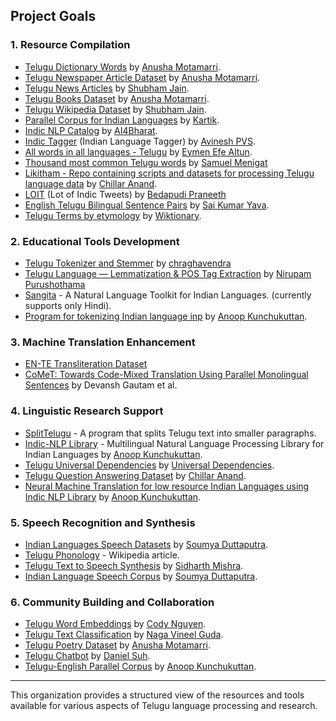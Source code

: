 ## Project Goals

### 1. **Resource Compilation**
   - [Telugu Dictionary Words](https://github.com/AnushaMotamarri/Telugu-dictionary-words/blob/master/sortdict.txt) by [Anusha Motamarri](https://github.com/AnushaMotamarri).
   - [Telugu Newspaper Article Dataset](https://github.com/AnushaMotamarri/Telugu-Newspaper-Article-Dataset) by [Anusha Motamarri](https://github.com/AnushaMotamarri/).
   - [Telugu News Articles](https://www.kaggle.com/datasets/shubhamjain27/telugu-news-articles) by [Shubham Jain](https://www.kaggle.com/shubhamjain27).
   - [Telugu Books Dataset](https://github.com/AnushaMotamarri/Telugu-Books-Dataset) by [Anusha Motamarri](https://github.com/AnushaMotamarri/).
   - [Telugu Wikipedia Dataset](https://www.kaggle.com/datasets/shubhamjain27/telugu-wikipedia-articles) by [Shubham Jain](https://www.kaggle.com/shubhamjain27).
   - [Parallel Corpus for Indian Languages](https://github.com/Kartikaggarwal98/Indian_ParallelCorpus) by [Kartik](https://github.com/Kartikaggarwal98/).
   - [Indic NLP Catalog](https://github.com/AI4Bharat/indicnlp_catalog) by [AI4Bharat](https://github.com/AI4Bharat/).
   - [Indic Tagger](https://github.com/avineshpvs/indic_tagger) (Indian Language Tagger) by [Avinesh PVS](https://github.com/avineshpvs/).
   - [All words in all languages - Telugu](https://github.com/eymenefealtun/all-words-in-all-languages/blob/main/Telugu/Telugu.txt) by [Eymen Efe Altun](https://github.com/eymenefealtun).
   - [Thousand most common Telugu words](https://github.com/SMenigat/thousand-most-common-words/blob/master/words/te.json) by [Samuel Menigat](https://github.com/SMenigat)
   - [Likitham - Repo containing scripts and datasets for processing Telugu language data](https://github.com/ChillarAnand/likitham) by [Chillar Anand](https://github.com/ChillarAnand/).
   - [LOIT](https://github.com/bedapudi6788/LOIT) (Lot of Indic Tweets) by [Bedapudi Praneeth](https://github.com/bedapudi6788/)
   - [English Telugu Bilingual Sentence Pairs](https://github.com/scionoftech/English_Telugu_Bilingual-Sentence-Pairs) by [Sai Kumar Yava](https://github.com/scionoftech/).
   - [Telugu Terms by etymology](https://en.wiktionary.org/wiki/Category:Telugu_terms_by_etymology) by [Wiktionary](https://en.wiktionary.org/).
   
### 2. **Educational Tools Development**
   - [Telugu Tokenizer and Stemmer](https://github.com/chraghavendra/Telugu_tokenizer_stemmer) by [chraghavendra](https://github.com/chraghavendra/)
   - [Telugu Language — Lemmatization & POS Tag Extraction](https://medium.com/@nirupampratap/telugu-language-lemmatization-pos-tag-extraction-96adc681780d) by [Nirupam Purushothama](https://medium.com/@nirupampratap)
   - [Sangita](https://github.com/SangitaNLP/sangita/) - A Natural Language Toolkit for Indian Languages. (currently supports only Hindi).
   - [Program for tokenizing Indian language inp](https://github.com/anoopkunchukuttan/indic_nlp_library/blob/master/indicnlp/tokenize/indic_tokenize.py) by [Anoop Kunchukuttan](https://github.com/anoopkunchukuttan/).
   
### 3. **Machine Translation Enhancement**
   - [EN-TE Transliteration Dataset](https://github.com/notAI-tech/Datasets/)
   - [CoMeT: Towards Code-Mixed Translation Using Parallel Monolingual Sentences](https://aclanthology.org/2021.calcs-1.7.pdf) by Devansh Gautam et al.
   
### 4. **Linguistic Research Support**


   - [SplitTelugu](https://github.com/teja-gudapati/SplitTelugu) - A program that splits Telugu text into smaller paragraphs.
   - [Indic-NLP Library](https://github.com/anoopkunchukuttan/indic_nlp_library) - Multilingual Natural Language Processing Library for Indian Languages by [Anoop Kunchukuttan](https://github.com/anoopkunchukuttan/).
   - [Telugu Universal Dependencies](https://github.com/UniversalDependencies/UD_Telugu) by [Universal Dependencies](https://github.com/UniversalDependencies/).
   - [Telugu Question Answering Dataset](https://github.com/ChillarAnand/telugu-question-answering-dataset) by [Chillar Anand](https://github.com/ChillarAnand/).
   - [Neural Machine Translation for low resource Indian Languages using Indic NLP Library](https://github.com/anoopkunchukuttan/indic_nlp_paper) by [Anoop Kunchukuttan](https://github.com/anoopkunchukuttan/).
   
### 5. **Speech Recognition and Synthesis**
   - [Indian Languages Speech Datasets](https://github.com/sduttap16/Indian-Languages-Speech-Datasets) by [Soumya Duttaputra](https://github.com/sduttap16/).
   - [Telugu Phonology](https://en.wikipedia.org/wiki/Telugu_phonology) - Wikipedia article.
   - [Telugu Text to Speech Synthesis](https://github.com/sidharth-m/telugu-text-to-speech) by [Sidharth Mishra](https://github.com/sidharth-m/).
   - [Indian Language Speech Corpus](https://www.kaggle.com/datasets/soumyaduttaputra/indian-language-speech-corpus) by [Soumya Duttaputra](https://www.kaggle.com/soumyaduttaputra).
   
### 6. **Community Building and Collaboration**
   - [Telugu Word Embeddings](https://github.com/codynguy/glove-1.2-soupify/tree/master/crawl-telugu) by [Cody Nguyen](https://github.com/codynguy).
   - [Telugu Text Classification](https://github.com/naga-vineel/Telugu-Text-Classification) by [Naga Vineel Guda](https://github.com/naga-vineel/).
   - [Telugu Poetry Dataset](https://github.com/AnushaMotamarri/Telugu-Poetry-Dataset) by [Anusha Motamarri](https://github.com/AnushaMotamarri/).
   - [Telugu Chatbot](https://github.com/dansuh17/telugu-chatbot) by [Daniel Suh](https://github.com/dansuh17/).
   - [Telugu-English Parallel Corpus](https://github.com/anoopkunchukuttan/indic_nlp_resources/blob/master/parallel/eng-te/eng-te.txt.gz) by [Anoop Kunchukuttan](https://github.com/anoopkunchukuttan/).
   
---

This organization provides a structured view of the resources and tools available for various aspects of Telugu language processing and research.
